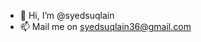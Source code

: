- 👋 Hi, I’m @syedsuqlain
- 📫 Mail me on syedsuqlain36@gmail.com

<!---
I am making tools to make hacking easy and i wil make amazing tools for new hackers on kali/termux.

mail me if you have some amazing ideas.
--->
